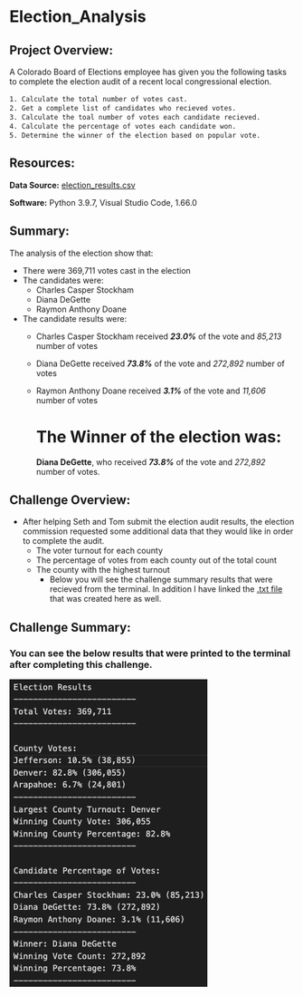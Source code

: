 # Election_Analysis



## Project Overview:

A Colorado Board of Elections employee has given you the following tasks to complete the election audit of a recent local congressional election.

    1. Calculate the total number of votes cast.
    2. Get a complete list of candidates who recieved votes.
    3. Calculate the toal number of votes each candidate recieved.
    4. Calculate the percentage of votes each candidate won.
    5. Determine the winner of the election based on popular vote.

## Resources:

**Data Source:** [election_results.csv](https://github.com/matthubb17/Election_Analysis/blob/main/Resources/election_results.csv)

**Software:** Python 3.9.7, Visual Studio Code, 1.66.0

## Summary:

The analysis of the election show that:
* There were 369,711 votes cast in the election
* The candidates were:
	- Charles Casper Stockham
	- Diana DeGette
	- Raymon Anthony Doane
* The candidate results were:
    - Charles Casper Stockham received **_23.0%_** of the vote and _85,213_ number of votes
    - Diana DeGette received **_73.8%_** of the vote and _272,892_ number of votes
    - Raymon Anthony Doane received **_3.1%_** of the vote and _11,606_ number of votes
      
        
        # The Winner of the election was:
        
      **Diana DeGette**, who received **_73.8%_** of the vote and _272,892_ number of votes.
        
## Challenge Overview:

* After helping Seth and Tom submit the election audit results, the election commission requested some additional data that they would like in order to complete the audit.
    - The voter turnout for each county
    - The percentage of votes from each county out of the total count
    - The county with the highest turnout
    	- Below you will see the challenge summary results that were recieved from the terminal. In addition I have linked the [.txt file](https://github.com/matthubb17/Election_Analysis/tree/main/analysis) that was created here as well.

## Challenge Summary:

### You can see the below results that were printed to the terminal after completing this challenge.

![Election_analysis Screenshot](https://github.com/matthubb17/Election_Analysis/blob/main/Resources/Election_analysis%20Screenshot.png)


